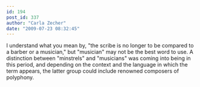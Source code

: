 ```yaml
---
id: 194
post_id: 337
author: "Carla Zecher"
date: "2009-07-23 08:32:45"
---
```

I understand what you mean by, "the scribe is no longer to be compared to a barber or a musician," but "musician" may not be the best word to use. A distinction between "minstrels" and "musicians" was coming into being in this period, and depending on the context and the language in which the term appears, the latter group could include renowned composers of polyphony.
